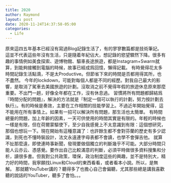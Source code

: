```yaml
---
title: 2020
author: Raymond
layout: post
date: 2020-11-24T14:37:58-05:00
categories:
  - Life
---
```

原來這四五年基本已經沒有寫過Blog記錄生活了，有的寥寥數篇都是技術筆記。
這並不代表這些年沒有生活，只是隨着年紀佔大，想記錄的慾望驟然下降。很多有趣的事情例如美食探索、遊博物館、驅車長途旅遊，都是Instagram+Swarm就算，到能夠接觸到電腦的時候，故事已經成爲回憶，懶得記載。
有時覺得花太多時間記錄生活點滴，不是太Productive。但節省下來的時間是否都用得其所，也不盡然。
今年的lockdown，可能對每個人都是不同的經歷。對我自己最大的影響，是取消了駕車去美國旅遊的計劃。沒取消之前不覺得年假的旅遊休息原來那麼重要。不出門一趟，好像全年都在工作，沒有休息過。
習慣將所有問題都歸結爲『時間分配的問題』，解決的方法就是『制定一個可以執行的計劃，努力按計劃去執行』。有的時候是奏效，主要在工作相關的技能學習上。不過近年開始覺得，這不能用在所有事情上。如果有一招可以解決所有問題，那生活也太簡單。
有時間總量的問題，加上年齡的因素，一天可供使用的時間其實是有限的。年輕的時候也一樣是有限，但在荷爾蒙驅使下，至少自我感覺上不太意識到有限：這個想研究，那個也想玩一下。現在開始有這種意識了：也許餘生都不會對芬蘭的歷史有多少認識，到死也不懂時裝設計，法文永遠連字母表都不會讀，也學不會彈吉他。
就算不扯那麼遠，即使連時事新聞，發現要做個獨立的判斷幾乎不可能。大部分時間只能人云亦云、憑感覺。要作出自己比較滿意的判斷，必須平時做很多資料搜集和分析，讀很多書。但我對公共政策，環保，政治制度這些的興趣，並不是特別大，精力好的時間，我寧願找Linux和Cloud的東西看看，或者看本小說。所以，是無解。
那就聽YouTuber講的？聽得多了也擔心自己會偏聽，尤其那些總是講我喜歡聽的說話的YouTuber，聽多了會怕。。。
